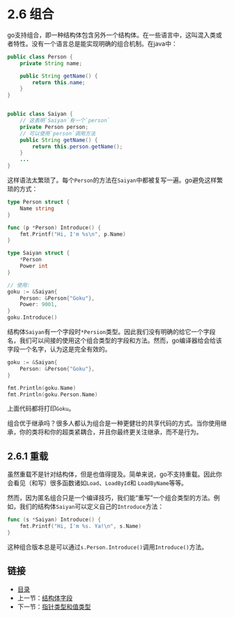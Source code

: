 # 2.6 组合

go支持组合，即一种结构体包含另外一个结构体。在一些语言中，这叫混入类或者特性。没有一个语言总是能实现明确的组合机制。在java中：

```java
public class Person {
    private String name;

    public String getName() {
        return this.name;
    }
}


public class Saiyan {
    // 这表明`Saiyan`有一个`person`
    private Person person;
    // 可以使用`person`调用方法
    public String getName() {
        return this.person.getName();
    }
    ...
}
```

这样语法太繁琐了。每个`Person`的方法在`Saiyan`中都被复写一遍。go避免这样繁琐的方式：

```go
type Person struct {
    Name string
}

func (p *Person) Introduce() {
    fmt.Printf("Hi, I'm %s\n", p.Name)
}

type Saiyan struct {
    *Person
    Power int
}

// 使用:
goku := &Saiyan{
    Person: &Person{"Goku"},
    Power: 9001,
}
goku.Introduce()
```

结构体`Saiyan`有一个字段时`*Persion`类型。因此我们没有明确的给它一个字段名，我们可以间接的使用这个组合类型的字段和方法。然而，go编译器给会给该字段一个名字，认为这是完全有效的。

```go
goku := &Saiyan{
    Person: &Person{"Goku"},
}

fmt.Println(goku.Name)
fmt.Println(goku.Person.Name)
```

上面代码都将打印`Goku`。

组合优于继承吗？很多人都认为组合是一种更健壮的共享代码的方式。当你使用继承，你的类将和你的超类紧耦合，并且你最终更关注继承，而不是行为。

## 2.6.1 重载

虽然重载不是针对结构体，但是也值得提及。简单来说，go不支持重载。因此你会看见（和写）很多函数诸如`Load`、`LoadById`和 `LoadByName`等等。

然而，因为匿名组合只是一个编译技巧，我们能“重写”一个组合类型的方法。例如，我们的结构体`Saiyan`可以定义自己的`Introduce`方法：

```go
func (s *Saiyan) Introduce() {
    fmt.Printf("Hi, I'm %s. Ya!\n", s.Name)
}
```

这种组合版本总是可以通过`s.Person.Introduce()`调用`Introduce()`方法。

## 链接

- [目录](directory.md)
- 上一节：[结构体字段](2.5.md)
- 下一节：[指针类型和值类型](2.7.md)
